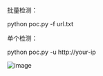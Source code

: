 批量检测：


python poc.py -f url.txt


单个检测：


python poc.py -u http://your-ip


![image](https://github.com/user-attachments/assets/31cfdf5e-189b-4059-a153-cd33f27802a6)
